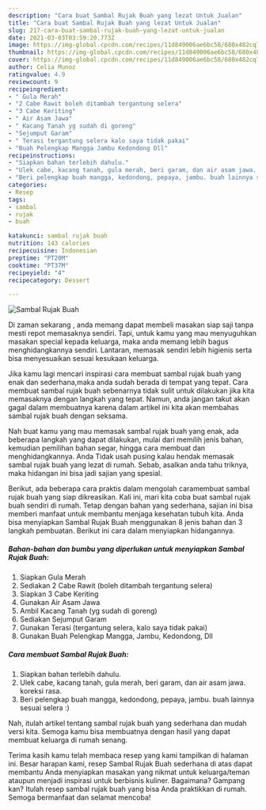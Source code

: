 ```yaml
---
description: "Cara buat Sambal Rujak Buah yang lezat Untuk Jualan"
title: "Cara buat Sambal Rujak Buah yang lezat Untuk Jualan"
slug: 217-cara-buat-sambal-rujak-buah-yang-lezat-untuk-jualan
date: 2021-03-03T03:59:20.773Z
image: https://img-global.cpcdn.com/recipes/11d849006ae6bc58/680x482cq70/sambal-rujak-buah-foto-resep-utama.jpg
thumbnail: https://img-global.cpcdn.com/recipes/11d849006ae6bc58/680x482cq70/sambal-rujak-buah-foto-resep-utama.jpg
cover: https://img-global.cpcdn.com/recipes/11d849006ae6bc58/680x482cq70/sambal-rujak-buah-foto-resep-utama.jpg
author: Celia Munoz
ratingvalue: 4.9
reviewcount: 9
recipeingredient:
- " Gula Merah"
- "2 Cabe Rawit boleh ditambah tergantung selera"
- "3 Cabe Keriting"
- " Air Asam Jawa"
- " Kacang Tanah yg sudah di goreng"
- "Sejumput Garam"
- " Terasi tergantung selera kalo saya tidak pakai"
- "Buah Pelengkap Mangga Jambu Kedondong Dll"
recipeinstructions:
- "Siapkan bahan terlebih dahulu."
- "Ulek cabe, kacang tanah, gula merah, beri garam, dan air asam jawa. koreksi rasa."
- "Beri pelengkap buah mangga, kedondong, pepaya, jambu. buah lainnya sesuai selera :)"
categories:
- Resep
tags:
- sambal
- rujak
- buah

katakunci: sambal rujak buah 
nutrition: 143 calories
recipecuisine: Indonesian
preptime: "PT20M"
cooktime: "PT37M"
recipeyield: "4"
recipecategory: Dessert

---
```



![Sambal Rujak Buah](https://img-global.cpcdn.com/recipes/11d849006ae6bc58/680x482cq70/sambal-rujak-buah-foto-resep-utama.jpg)

Di zaman  sekarang , anda memang dapat membeli masakan siap saji tanpa mesti repot memasaknya sendiri. Tapi, untuk kamu yang mau menyuguhkan masakan special kepada keluarga, maka anda memang lebih bagus menghidangkannya sendiri. Lantaran, memasak sendiri lebih higienis serta bisa menyesuaikan sesuai kesukaan keluarga.

Jika kamu lagi mencari inspirasi cara membuat sambal rujak buah yang enak dan sederhana,maka anda sudah berada di tempat yang tepat. Cara membuat sambal rujak buah  sebenarnya tidak sulit untuk dilakukan jika kita memasaknya dengan langkah yang tepat. Namun, anda jangan takut akan gagal dalam membuatnya 
karena dalam artikel ini kita akan membahas sambal rujak buah dengan seksama.  



Nah buat kamu yang mau memasak sambal rujak buah yang enak, ada beberapa langkah yang dapat dilakukan, mulai dari memilih jenis bahan, kemudian pemilihan bahan segar, hingga cara membuat dan menghidangkannya. Anda Tidak usah pusing kalau hendak memasak sambal rujak buah yang lezat di rumah. Sebab, asalkan anda  tahu triknya, maka hidangan ini bisa jadi sajian yang spesial.

Berikut, ada beberapa cara praktis  dalam mengolah caramembuat sambal rujak buah yang siap dikreasikan. Kali ini, mari kita coba buat sambal rujak buah sendiri di rumah. Tetap dengan bahan yang sederhana, sajian ini bisa memberi manfaat untuk membantu menjaga kesehatan tubuh kita. Anda bisa menyiapkan Sambal Rujak Buah menggunakan 8 jenis bahan dan 3 langkah pembuatan. Berikut ini cara dalam menyiapkan hidangannya.

<!--inarticleads1-->

##### Bahan-bahan dan bumbu yang diperlukan untuk menyiapkan Sambal Rujak Buah:

1. Siapkan  Gula Merah
1. Sediakan 2 Cabe Rawit (boleh ditambah tergantung selera)
1. Siapkan 3 Cabe Keriting
1. Gunakan  Air Asam Jawa
1. Ambil  Kacang Tanah (yg sudah di goreng)
1. Sediakan Sejumput Garam
1. Gunakan  Terasi (tergantung selera, kalo saya tidak pakai)
1. Gunakan Buah Pelengkap Mangga, Jambu, Kedondong, Dll




<!--inarticleads2-->

##### Cara membuat Sambal Rujak Buah:

1. Siapkan bahan terlebih dahulu.
1. Ulek cabe, kacang tanah, gula merah, beri garam, dan air asam jawa. koreksi rasa.
1. Beri pelengkap buah mangga, kedondong, pepaya, jambu. buah lainnya sesuai selera :)




Nah, itulah artikel tentang  sambal rujak buah  yang sederhana dan mudah versi kita. Semoga kamu bisa membuatnya dengan hasil yang dapat membuat keluarga di rumah senang. 

Terima kasih kamu telah membaca resep yang kami tampilkan di halaman ini. Besar harapan kami, resep  Sambal Rujak Buah sederhana di atas dapat membantu Anda menyiapkan masakan yang nikmat untuk keluarga/teman ataupun menjadi inspirasi untuk berbisnis kuliner. Bagaimana? Gampang kan? Itulah resep sambal rujak buah yang bisa Anda praktikkan di rumah. Semoga bermanfaat dan selamat mencoba!

